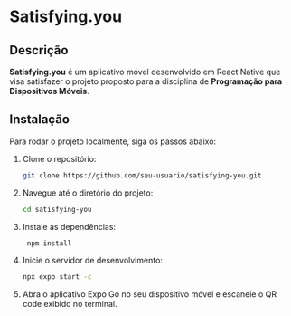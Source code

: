 # Satisfying.you

## Descrição

**Satisfying.you** é um aplicativo móvel desenvolvido em React Native que visa satisfazer o projeto proposto para a disciplina de **Programação para Dispositivos Móveis**.

## Instalação

Para rodar o projeto localmente, siga os passos abaixo:

1. Clone o repositório:
   ```bash
   git clone https://github.com/seu-usuario/satisfying-you.git

2. Navegue até o diretório do projeto:
   ```bash
   cd satisfying-you

3. Instale as dependências:
   ```bash
    npm install

4. Inicie o servidor de desenvolvimento:
    ```bash
    npx expo start -c

5. Abra o aplicativo Expo Go no seu dispositivo móvel e escaneie o QR code exibido no terminal.

